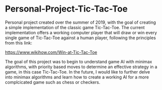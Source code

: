 # Personal-Project-Tic-Tac-Toe
Personal project created over the summer of 2019, with the goal of creating a simple implementation
of the classic game Tic-Tac-Toe. The current implementation offers a working computer player that 
will draw or win every single game of Tic-Tac-Toe against a human player, following the principles 
from this link:

https://www.wikihow.com/Win-at-Tic-Tac-Toe

The goal of this project was to begin to understand game AI with minimax algorithms, with priority based
moves to determine an effective strategy in a game, in this case Tic-Tac-Toe. In the future, I would like
to further delve into minimax algorithms and learn how to create a working AI for a more complcicated game
such as chess or checkers.
